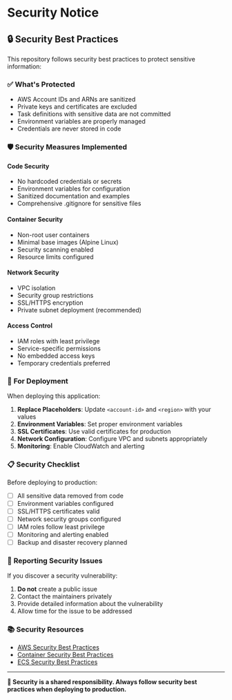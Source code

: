 # Security Notice

## 🔒 Security Best Practices

This repository follows security best practices to protect sensitive information:

### ✅ **What's Protected**
- AWS Account IDs and ARNs are sanitized
- Private keys and certificates are excluded
- Task definitions with sensitive data are not committed
- Environment variables are properly managed
- Credentials are never stored in code

### 🛡️ **Security Measures Implemented**

#### **Code Security**
- No hardcoded credentials or secrets
- Environment variables for configuration
- Sanitized documentation and examples
- Comprehensive .gitignore for sensitive files

#### **Container Security**
- Non-root user containers
- Minimal base images (Alpine Linux)
- Security scanning enabled
- Resource limits configured

#### **Network Security**
- VPC isolation
- Security group restrictions
- SSL/HTTPS encryption
- Private subnet deployment (recommended)

#### **Access Control**
- IAM roles with least privilege
- Service-specific permissions
- No embedded access keys
- Temporary credentials preferred

### 🔧 **For Deployment**

When deploying this application:

1. **Replace Placeholders**: Update `<account-id>` and `<region>` with your values
2. **Environment Variables**: Set proper environment variables
3. **SSL Certificates**: Use valid certificates for production
4. **Network Configuration**: Configure VPC and subnets appropriately
5. **Monitoring**: Enable CloudWatch and alerting

### 📋 **Security Checklist**

Before deploying to production:

- [ ] All sensitive data removed from code
- [ ] Environment variables configured
- [ ] SSL/HTTPS certificates valid
- [ ] Network security groups configured
- [ ] IAM roles follow least privilege
- [ ] Monitoring and alerting enabled
- [ ] Backup and disaster recovery planned

### 🚨 **Reporting Security Issues**

If you discover a security vulnerability:

1. **Do not** create a public issue
2. Contact the maintainers privately
3. Provide detailed information about the vulnerability
4. Allow time for the issue to be addressed

### 📚 **Security Resources**

- [AWS Security Best Practices](https://aws.amazon.com/security/security-resources/)
- [Container Security Best Practices](https://aws.amazon.com/blogs/containers/)
- [ECS Security Best Practices](https://docs.aws.amazon.com/AmazonECS/latest/bestpracticesguide/security.html)

---

**🔐 Security is a shared responsibility. Always follow security best practices when deploying to production.**
